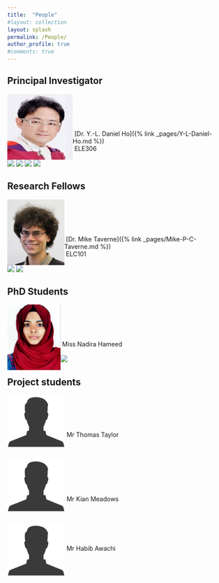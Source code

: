 ```yaml
---
title:  "People"
#layout: collection
layout: splash
permalink: /People/
author_profile: true
#comments: true
---
```

## Principal Investigator 

<p align="center">
  <img src="/assets/profiles/Daniel_Ho-1.png" style="float: left;height: 150px"/>
  <br><br><br><br> 
</p>
&nbsp;[Dr. Y.-L. Daniel Ho]({% link _pages/Y-L-Daniel-Ho.md %})<br>
&nbsp;ELE306<br>
&nbsp;<daniel.ho@northumbria.ac.uk><br> 
  <a href="https://www.northumbria.ac.uk/about-us/our-staff/h/daniel-ho/"><img src="{{ site.url }}{{ site.baseurl }}/assets/profiles/nuw.png" style="left;width: 2.5%; border: none; text-decoration: none"/></a> 
  <a href="https://scholar.google.co.uk/citations?user=LNZN_NIAAAAJ"><img src="{{ site.url }}{{ site.baseurl }}/assets/profiles/google.png" style="width: 2.5%; border: none; text-decoration: none"/></a> 
  <a href="https://www.linkedin.com/in/quantumgeezer/"><img src="{{ site.url }}{{ site.baseurl }}/assets/profiles/linkedin.png" style="width: 2.5%; border: none; text-decoration: none"/></a> 
  <a href="https://twitter.com/ilhaformosa"><img src="{{ site.url }}{{ site.baseurl }}/assets/profiles/Twitter-Logo-2.png" style="width: 2.5%; border: none; text-decoration: none"/></a>
&nbsp;
&nbsp;
&nbsp;

## Research Fellows 

<p align="center">
  <img src="/assets/profiles/profile_im_MT.jpg" style="float: left;height: 150px"/>
  <br><br><br><br>  
</p>
&nbsp;[Dr. Mike Taverne]({% link _pages/Mike-P-C-Taverne.md %})<br>
&nbsp;ELC101<br>
&nbsp;<mike.taverne@northumbria.ac.uk><br> 
  <a href="https://www.northumbria.ac.uk/about-us/our-staff/h/daniel-ho/"><img src="{{ site.url }}{{ site.baseurl }}/assets/profiles/nuw.png" style="left;width: 2.5%; border: none; text-decoration: none"/></a> 
  <a href="https://scholar.google.co.uk/citations?user=LNZN_NIAAAAJ"><img src="{{ site.url }}{{ site.baseurl }}/assets/profiles/google.png" style="width: 2.5%; border: none; text-decoration: none"/></a> 
&nbsp;
&nbsp;
&nbsp;

## PhD Students

<p align="center">
  <img src="/assets/profiles/profile_im_NH.jpg" style="float: left;height: 150px"/> 
  <br><br><br><br>  
</p>
&nbsp;Miss Nadira Hameed<br>
&nbsp;<nadira.p@northumbria.ac.uk><br> 
  <a href="https://www.linkedin.com/in/nadira-hameed94/"><img src="{{ site.url }}{{ site.baseurl }}/assets/profiles/linkedin.png" style="width: 2.5%; border: none; text-decoration: none"/></a> 
&nbsp;
&nbsp;
&nbsp;

## Project students

<!--
<p align="center">
  <a> <img src="/assets/profiles/profile_im_default_1.jpg" style="float: left;height: 150px"/> </a>
  &nbsp;
  &nbsp;
  &nbsp;
  &nbsp;
  &nbsp;
  <a> <img src="/assets/profiles/profile_im_default_1.jpg" style="float: left;height: 150px"/> </a> 
  &nbsp;
  &nbsp;
  &nbsp;
  &nbsp;
  &nbsp;
  <a> <img src="/assets/profiles/profile_im_default_1.jpg" style="float: left;height: 150px"/> </a>
  &nbsp;
  &nbsp;
  &nbsp;
  &nbsp;
  &nbsp;
</p>
<p align="center">
  <a> Mr Thomas Taylor </a>
  &nbsp;
  &nbsp;
  &nbsp;
  &nbsp;
  &nbsp;
  &nbsp;
  &nbsp;
  &nbsp;
  &nbsp;
  &nbsp;
  <a> Mr Kian Meadows </a> 
  &nbsp;
  &nbsp;
  &nbsp;
  &nbsp;
  &nbsp;
  &nbsp;
  &nbsp;
  &nbsp;
  &nbsp;
  &nbsp;
  <a> Mr Habib Awachi </a>
  &nbsp;
  &nbsp;
  &nbsp;
  &nbsp;
  &nbsp;
</p>
-->

<p align="center">
   <img src="/assets/profiles/profile_im_default_1.jpg" style="float: left;height: 120px"/>
  <br><br><br><br>  
</p>
&nbsp;Mr Thomas Taylor<br>
&nbsp;<tom4.taylor@northumbria.ac.uk><br>  
&nbsp;
&nbsp;
&nbsp;

<p align="center">
   <img src="/assets/profiles/profile_im_default_1.jpg" style="float: left;height: 120px"/>
  <br><br><br><br>  
</p> 
&nbsp;Mr Kian Meadows<br>
&nbsp;<kian.meadows@northumbria.ac.uk><br>  
&nbsp;
&nbsp;
&nbsp;

<p align="center">
   <img src="/assets/profiles/profile_im_default_1.jpg" style="float: left;height: 120px"/>
  <br><br<br><br>  
</p>  
&nbsp;Mr Habib Awachi<br> 
&nbsp;<habib.awachi@northumbria.ac.uk><br>     
&nbsp;
&nbsp;
&nbsp;


<!--![image-left]({{ site.url }}{{ site.baseurl }}/assets/profiles/profile_im_default_1.jpg){: .align-left height="2"}
The rest of this paragraph is filler for the sake of seeing the text wrap around the 150×150 image, which is **left aligned**.
The rest of this paragraph is filler for the sake of seeing the text wrap around the 150×150 image, which is **left aligned**.
The rest of this paragraph is filler for the sake of seeing the text wrap around the 150×150 image, which is **left aligned**.
The rest of this paragraph is filler for the sake of seeing the text wrap around the 150×150 image, which is **left aligned**.-->
<!--<figure style="width: 150px" class="align-left">
  <img src="{{ site.url }}{{ site.baseurl }}/assets/profiles/profile_im_default_1.jpg" alt="">
  <figcaption>Itty-bitty caption.</figcaption>
</figure>
Thomas Taylor<br>&nbsp;
*Final year project student working on developing code for a python-based component control graphical user interface (GUI) for the in-house built Fourier image spectroscopy (FIS) system.*<br>&nbsp;
The rest of this paragraph is filler for the sake of seeing the text wrap around the 150×150 image, which is **left aligned**.
As you can see the should be some space above, below, and to the right of the image. The text should not be creeping on the image. Creeping is just not right. Images need breathing room too. Let them speak like you words. Let them do their jobs without any hassle from the text. In about one more sentence here, we'll see that the text moves from the right of the image down below the image in seamless transition. Again, letting the do it's thing. Mission accomplished!-->
<!--<img src="{{ site.url }}{{ site.baseurl }}/assets/profiles/profile_im_HT.jpg" style="float: left;height: 120px"/>&nbsp;
Kian Meadows<br>&nbsp;
*Final year project student working on developing code for a python-based component control graphical user interface (GUI) for the in-house built Fourier image spectroscopy (FIS) system.*<br>&nbsp;-->




  
<!--<p align="center">
  <b>Some Links:</b><br>
  <a href="#">Link 1</a> |
  <a href="#">Link 2</a> |
  <a href="#">Link 3</a>
  <br><br>
  <img src="{{ site.url }}{{ site.baseurl }}/assets/profiles/Daniel_Ho-1.png" style="float: left;height: 120px"/>
  <br><br>
  <img src="http://s.4cdn.org/image/title/105.gif">
  <img src="/assets/profiles/Daniel_Ho-1.png">
</p>-->
